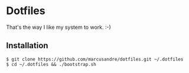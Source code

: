 
# Dotfiles

  That's the way I like my system to work. :-)

## Installation

    $ git clone https://github.com/marcusandre/dotfiles.git ~/.dotfiles
    $ cd ~/.dotfiles && ./bootstrap.sh
